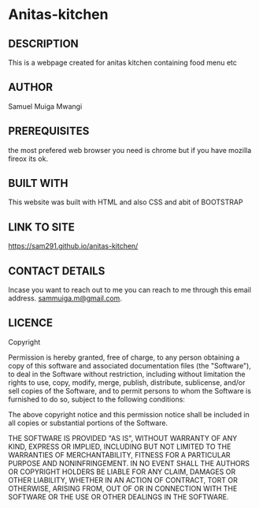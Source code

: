 # Anitas-kitchen

## DESCRIPTION
This is a webpage created for anitas kitchen containing food menu etc

## AUTHOR
Samuel Muiga Mwangi

## PREREQUISITES
the most prefered web browser you need is chrome but if you have mozilla fireox its ok.

## BUILT WITH
This website was built with HTML and also CSS and abit of BOOTSTRAP

## LINK TO SITE
<https://sam291.github.io/anitas-kitchen/>

## CONTACT DETAILS
Incase you want to reach out to me you can reach to me through this email address. sammuiga.m@gmail.com.

## LICENCE
Copyright <YEAR> <COPYRIGHT HOLDER>

Permission is hereby granted, free of charge, to any person obtaining a copy of this software and associated documentation files (the "Software"), to deal in the Software without restriction, including without limitation the rights to use, copy, modify, merge, publish, distribute, sublicense, and/or sell copies of the Software, and to permit persons to whom the Software is furnished to do so, subject to the following conditions:

The above copyright notice and this permission notice shall be included in all copies or substantial portions of the Software.

THE SOFTWARE IS PROVIDED "AS IS", WITHOUT WARRANTY OF ANY KIND, EXPRESS OR IMPLIED, INCLUDING BUT NOT LIMITED TO THE WARRANTIES OF MERCHANTABILITY, FITNESS FOR A PARTICULAR PURPOSE AND NONINFRINGEMENT. IN NO EVENT SHALL THE AUTHORS OR COPYRIGHT HOLDERS BE LIABLE FOR ANY CLAIM, DAMAGES OR OTHER LIABILITY, WHETHER IN AN ACTION OF CONTRACT, TORT OR OTHERWISE, ARISING FROM, OUT OF OR IN CONNECTION WITH THE SOFTWARE OR THE USE OR OTHER DEALINGS IN THE SOFTWARE.
